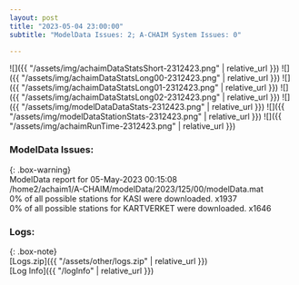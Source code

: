 ```yaml
---
layout: post
title: "2023-05-04 23:00:00"
subtitle: "ModelData Issues: 2; A-CHAIM System Issues: 0"

---
```


![]({{ "/assets/img/achaimDataStatsShort-2312423.png" | relative_url }})
![]({{ "/assets/img/achaimDataStatsLong00-2312423.png" | relative_url }})
![]({{ "/assets/img/achaimDataStatsLong01-2312423.png" | relative_url }})
![]({{ "/assets/img/achaimDataStatsLong02-2312423.png" | relative_url }})
![]({{ "/assets/img/modelDataDataStats-2312423.png" | relative_url }})
![]({{ "/assets/img/modelDataStationStats-2312423.png" | relative_url }})
![]({{ "/assets/img/achaimRunTime-2312423.png" | relative_url }})


### ModelData Issues:  
  
{: .box-warning}  
 ModelData report for 05-May-2023 00:15:08   
 /home2/achaim1/A-CHAIM/modelData/2023/125/00/modelData.mat   
 0% of all possible stations for KASI were downloaded. x1937   
 0% of all possible stations for KARTVERKET were downloaded. x1646   
  


### Logs:  
  
{: .box-note}  
[Logs.zip]({{ "/assets/other/logs.zip" | relative_url }})  
[Log Info]({{ "/logInfo" | relative_url }})  
